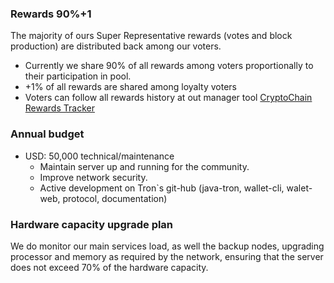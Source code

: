 ### Rewards 90%+1

The majority of ours Super Representative rewards (votes and block production) are distributed back among our voters.

- Currently we share 90% of all rewards among voters proportionally to their participation in pool.
- +1% of all rewards are shared among loyalty voters
- Voters can follow all rewards history at out manager tool [CryptoChain Rewards Tracker](https://rewards.cryptochain.network/)


### Annual budget
       
- USD: 50,000 technical/maintenance 
  - Maintain server up and running for the community.
  - Improve network security.
  - Active development on Tron`s git-hub (java-tron, wallet-cli, walet-web, protocol, documentation)


### Hardware capacity upgrade plan 

We do monitor our main services load, as well the backup nodes, upgrading processor and memory as required by the network, ensuring that the server does not exceed 70% of the hardware capacity.

